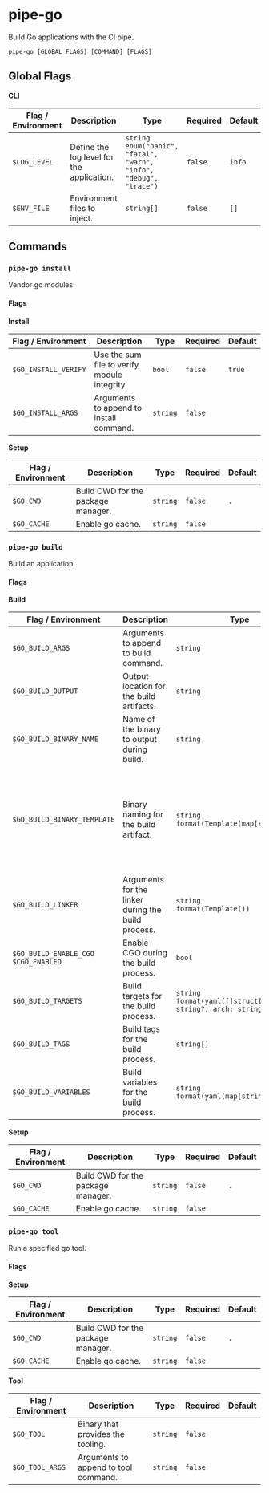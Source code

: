 # pipe-go

Build Go applications with the CI pipe.

`pipe-go [GLOBAL FLAGS] [COMMAND] [FLAGS]`

## Global Flags

**CLI**

| Flag / Environment |  Description   |  Type    | Required | Default |
|---------------- | --------------- | --------------- |  --------------- |  --------------- |
| `$LOG_LEVEL` | Define the log level for the application. | `string`<br/>`enum("panic", "fatal", "warn", "info", "debug", "trace")` | `false` | <code>info</code> |
| `$ENV_FILE` | Environment files to inject. | `string[]` | `false` | <code>[]</code> |

## Commands

### `pipe-go install`

Vendor go modules.

#### Flags

**Install**

| Flag / Environment |  Description   |  Type    | Required | Default |
|---------------- | --------------- | --------------- |  --------------- |  --------------- |
| `$GO_INSTALL_VERIFY` | Use the sum file to verify module integrity. | `bool` | `false` | <code>true</code> |
| `$GO_INSTALL_ARGS` | Arguments to append to install command. | `string` | `false` | <code></code> |

**Setup**

| Flag / Environment |  Description   |  Type    | Required | Default |
|---------------- | --------------- | --------------- |  --------------- |  --------------- |
| `$GO_CWD` | Build CWD for the package manager. | `string` | `false` | <code>.</code> |
| `$GO_CACHE` | Enable go cache. | `string` | `false` | <code></code> |

### `pipe-go build`

Build an application.

#### Flags

**Build**

| Flag / Environment |  Description   |  Type    | Required | Default |
|---------------- | --------------- | --------------- |  --------------- |  --------------- |
| `$GO_BUILD_ARGS` | Arguments to append to build command. | `string` | `false` | <code></code> |
| `$GO_BUILD_OUTPUT` | Output location for the build artifacts. | `string` | `false` | <code>./dist/</code> |
| `$GO_BUILD_BINARY_NAME` | Name of the binary to output during build. | `string` | `false` | <code>bin</code> |
| `$GO_BUILD_BINARY_TEMPLATE` | Binary naming for the build artifact. | `string`<br/>`format(Template(map[string]))` | `false` | <code>{{ .name }}{{ if .os }}-{{ .os }}{{ end }}{{ if .arch }}-{{ .arch }}{{ end }}</code> |
| `$GO_BUILD_LINKER` | Arguments for the linker during the build process. | `string`<br/>`format(Template())` | `false` | <code></code> |
| `$GO_BUILD_ENABLE_CGO`<br />`$CGO_ENABLED` | Enable CGO during the build process. | `bool` | `false` | <code>false</code> |
| `$GO_BUILD_TARGETS` | Build targets for the build process. | `string`<br/>`format(yaml([]struct{ os: string?, arch: string? }))` | `false` | <code>[]</code> |
| `$GO_BUILD_TAGS` | Build tags for the build process. | `string[]` | `false` | <code>[]</code> |
| `$GO_BUILD_VARIABLES` | Build variables for the build process. | `string`<br/>`format(yaml(map[string]string))` | `false` | <code>{}</code> |

**Setup**

| Flag / Environment |  Description   |  Type    | Required | Default |
|---------------- | --------------- | --------------- |  --------------- |  --------------- |
| `$GO_CWD` | Build CWD for the package manager. | `string` | `false` | <code>.</code> |
| `$GO_CACHE` | Enable go cache. | `string` | `false` | <code></code> |

### `pipe-go tool`

Run a specified go tool.

#### Flags

**Setup**

| Flag / Environment |  Description   |  Type    | Required | Default |
|---------------- | --------------- | --------------- |  --------------- |  --------------- |
| `$GO_CWD` | Build CWD for the package manager. | `string` | `false` | <code>.</code> |
| `$GO_CACHE` | Enable go cache. | `string` | `false` | <code></code> |

**Tool**

| Flag / Environment |  Description   |  Type    | Required | Default |
|---------------- | --------------- | --------------- |  --------------- |  --------------- |
| `$GO_TOOL` | Binary that provides the tooling. | `string` | `false` | <code></code> |
| `$GO_TOOL_ARGS` | Arguments to append to tool command. | `string` | `false` | <code></code> |
